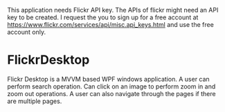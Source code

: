 This application needs Flickr API key. 
The APIs of flickr might need an API key to be created. I request the you to
sign up for a free account at https://www.flickr.com/services/api/misc.api_keys.html and use
the free account only.

# FlickrDesktop
Flickr Desktop is a MVVM based WPF windows application. A user can perform search operation. 
Can click on an image to perform zoom in and zoom out operations. 
A user can also navigate through the pages if there are multiple pages.

